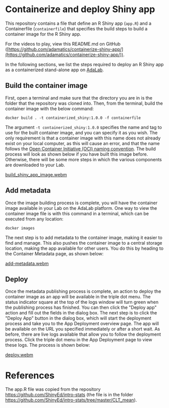 # Containerize and deploy Shiny app
This repository contains a file that define an R Shiny app (`app.R`) and a Containerfile (`containerfile`) that specifies the build steps to build a container image for the R Shiny app.

For the videos to play, view this README.md on GitHub ([https://github.com/adamatics/containerize-shiny-app/](https://github.com/adamatics/containerize-shiny-app/)).

In the following sections, we list the steps required to deploy an R Shiny app as a containerized stand-alone app on [AdaLab](https://adamatics.com/index.php/platform-2/).

## Build the container image
First, open a terminal and make sure that the directory you are in is the folder that the repository was cloned into. Then, from the terminal, build the container image with the below command:

```docker build . -t containerized_shiny:1.0.0 -f containerfile```

The argument `-t containerized_shiny:1.0.0` specifies the name and tag to use for the built container image, and you can specify it as you wish. The only requirement is that a container image with this name does not already exist on your local computer, as this will cause an error, and that the name follows the [Open Container Initiative (OCI) naming convention](https://github.com/containers/image/blob/main/docker/reference/regexp.go). The build process will look as shown below if you have built this image before. Otherwise, there will be some more steps in which the various components are downloaded to your Lab.

[build_shiny_app_image.webm](https://github.com/adamatics/containerize-shiny-app/assets/149479200/f843be3d-ea55-4fd4-b55b-873fe248cc67)

## Add metadata
Once the image building process is complete, you will have the container image available in your Lab on the AdaLab platform. One way to view the container image file is with this command in a terminal, which can be executed from any location:

```docker images```

The next step is to add metadata to the container image, making it easier to find and manage. This also pushes the container image to a central storage location, making the app available for other users. You do this by heading to the Container Metadata page, as shown below:

[add-metadata.webm](https://github.com/adamatics/containerize-shiny-app/assets/149479200/c9844b90-35b2-4cf3-8a1f-e0a96c5d65fc)

## Deploy
Once the metadata publishing process is complete, an action to deploy the container image as an app will be available in the triple dot menu. The status indicator square at the top of the logs window will turn green when the publishing process has finished. You can then click the "Deploy app" action and fill out the fields in the dialog box. The next step is to click the "Deploy App" button in the dialog box, which will start the deployment process and take you to the App Deployment overview page. The app will be available on the URL you specified immediately or after a short wait. As before, there are live logs available that allow you to follow the deployment process. Click the triple dot menu in the App Deployment page to view these logs. The process is shown below:

[deploy.webm](https://github.com/adamatics/containerize-shiny-app/assets/149479200/c3d2ea82-b8f3-4329-8d42-5a50603bdaea)

# References
The app.R file was copied from the repository https://github.com/ShinyEd/intro-stats (the file is in the folder https://github.com/ShinyEd/intro-stats/tree/master/CLT_mean).
